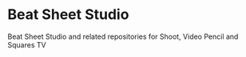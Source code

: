 # Beat Sheet Studio
Beat Sheet Studio and related repositories for Shoot, Video Pencil and Squares TV
